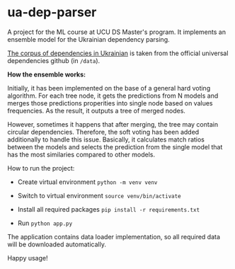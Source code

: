 # ua-dep-parser
A project for the ML course at UCU DS Master's program. It implements an ensemble model for the Ukrainian dependency parsing.

[The corpus of dependencies in Ukrainian](https://github.com/UniversalDependencies/UD_Ukrainian-IU) is taken from the official universal dependencies github (in `/data`).
 

**How the ensemble works:**

Initially, it has been implemented on the base of a general hard voting algorithm. For each tree node, it gets the predictions from N models and merges those predictions properities into single node based on values frequencies. As the result, it outputs a tree of merged nodes.

However, sometimes it happens that after merging, the tree may contain circular dependencies. Therefore, the soft voting has been added additionally to handle this issue.  Basically, it calculates match ratios between the models and selects the prediction from the single model that has the most similaries compared to other models.

How to run the project:

- Create virtual environment `python -m venv venv`

- Switch to virtual environment  `source venv/bin/activate`

- Install all required packages  `pip install -r requirements.txt`

- Run `python app.py`

The application contains data loader implementation, so all required data will be downloaded automatically.

Happy usage!
